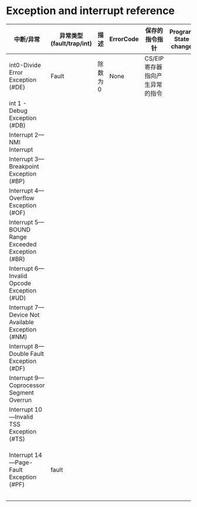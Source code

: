 # Exception and interrupt reference

| 中断/异常                                        | 异常类型(fault/trap/int) | 描述    | ErrorCode | 保存的指令指针                 | Program State change |
| ------------------------------------------------ | ------------------------ | ------- | --------- | ------------------------------ | -------------------- |
| int0-Divide Error Exception (#DE)                | Fault                    | 除数为0 | None      | CS/EIP寄存器指向产生异常的指令 |                      |
| int 1 - Debug Exception (#DB)                    |                          |         |           |                                |                      |
| Interrupt 2—NMI Interrupt                        |                          |         |           |                                |                      |
| Interrupt 3—Breakpoint Exception (#BP)           |                          |         |           |                                |                      |
| Interrupt 4—Overflow Exception (#OF)             |                          |         |           |                                |                      |
| Interrupt 5—BOUND Range Exceeded Exception (#BR) |                          |         |           |                                |                      |
| Interrupt 6—Invalid Opcode Exception (#UD)       |                          |         |           |                                |                      |
| Interrupt 7—Device Not Available Exception (#NM) |                          |         |           |                                |                      |
| Interrupt 8—Double Fault Exception (#DF)         |                          |         |           |                                |                      |
| Interrupt 9—Coprocessor Segment Overrun          |                          |         |           |                                |                      |
| Interrupt 10—Invalid TSS Exception (#TS)         |                          |         |           |                                |                      |
|                                                  |                          |         |           |                                |                      |
|                                                  |                          |         |           |                                |                      |
|                                                  |                          |         |           |                                |                      |
| Interrupt 14—Page-Fault Exception (#PF)          | fault                    |         |           |                                |                      |
|                                                  |                          |         |           |                                |                      |
|                                                  |                          |         |           |                                |                      |
|                                                  |                          |         |           |                                |                      |
|                                                  |                          |         |           |                                |                      |
|                                                  |                          |         |           |                                |                      |

